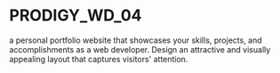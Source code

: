 # PRODIGY_WD_04
 a personal portfolio website that showcases your skills, projects, and accomplishments as a web developer. Design an attractive and visually appealing layout that captures visitors' attention.
